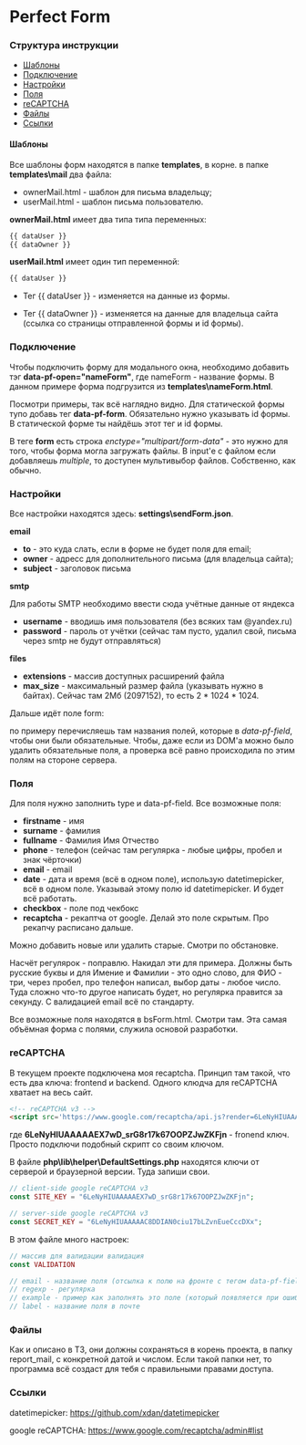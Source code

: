 # Perfect Form

### Структура инструкции

* [Шаблоны](#Шаблоны)
* [Подключение](#Подключение)
* [Настройки](#Настройки)
* [Поля](#Поля)
* [reCAPTCHA](#reCAPTCHA)
* [Файлы](#Файлы)
* [Ссылки](#Ссылки)

#### Шаблоны

Все шаблоны форм находятся в папке **templates**, в корне. в папке **templates\mail** два файла:

* ownerMail.html - шаблон для письма владельцу;
* userMail.html - шаблон письма пользователю.

**ownerMail.html** имеет два типа типа переменных:

```html
{{ dataUser }}
{{ dataOwner }}
```

**userMail.html** имеет один тип переменной:

```html
{{ dataUser }}
```

* Тег {{ dataUser }} - изменяется на данные из формы.

* Тег {{ dataOwner }} - изменяется на данные для владельца сайта (ссылка со страницы отправленной формы и id формы).

### Подключение

Чтобы подключить форму для модального окна, необходимо добавить тэг **data-pf-open="nameForm"**, где nameForm - название формы. В данном примере форма подгрузится из **templates\nameForm.html**.

Посмотри примеры, так всё наглядно видно. Для статической формы тупо добавь тег **data-pf-form**. Обязательно нужно указывать id формы. В статической форме ты найдёшь этот тег и id формы. 

В теге **form** есть строка _enctype="multipart/form-data"_ - это нужно для того, чтобы форма могла загружать файлы. В input'е с файлом если добавляешь _multiple_, то доступен мультивыбор файлов. Собственно, как обычно.

### Настройки

Все настройки находятся здесь: **settings\sendForm.json**.

**email**

* **to** - это куда слать, если в форме не будет поля для email;
* **owner** - адресс для дополнительного письма (для владельца сайта);
* **subject** - заголовок письма

**smtp**

Для работы SMTP необходимо ввести сюда учётные данные от яндекса

* **username** - вводишь имя пользователя (без всяких там @yandex.ru)
* **password** - пароль от учётки (сейчас там пусто, удалил свой, письма через smtp не будут отправляться)

**files**

* **extensions** - массив доступных расширений файла
* **max_size** - максимальный размер файла (указывать нужно в байтах). Сейчас там 2Мб (2097152), то есть 2 * 1024 * 1024. 

Дальше идёт поле form: 

по примеру перечисляешь там названия полей, которые в _data-pf-field_, чтобы они были обязательные. Чтобы, даже если из DOM'а можно было удалить обязательные поля, а проверка всё равно происходила по этим полям на стороне сервера.

### Поля

Для поля нужно заполнить type и data-pf-field. Все возможные поля:

* **firstname** - имя
* **surname** - фамилия
* **fullname** - Фамилия Имя Отчество
* **phone** - телефон (сейчас там регулярка - любые цифры, пробел и знак чёрточки)
* **email** - email
* **date** - дата и время (всё в одном поле), использую datetimepicker, всё в одном поле. Указывай этому полю id datetimepicker. И будет всё работать.
* **checkbox** - поле под чекбокс
* **recaptcha** - рекаптча от google. Делай это поле скрытым. Про рекапчу расписано дальше.

Можно добавить новые или удалить старые. Смотри по обстановке. 

Насчёт регулярок - поправлю. Накидал эти для примера. Должны быть русские буквы и для Имение и Фамилии - это одно слово, для ФИО - три, через пробел, про телефон написал, выбор даты - любое число. Туда сложно что-то другое написать будет, но регулярка правится за секунду. С валидацией email всё по стандарту.

Все возможные поля находятся в bsForm.html. Смотри там. Эта самая объёмная форма с полями, служила основой разработки.

### reCAPTCHA

В текущем проекте подключена моя recaptcha. Принцип там такой, что есть два ключа: frontend и backend. Одного клюдча для reCAPTCHA хватает на весь сайт.

```HTML
<!-- reCAPTCHA v3 -->
<script src='https://www.google.com/recaptcha/api.js?render=6LeNyHIUAAAAAEX7wD_srG8r17k67OOPZJwZKFjn'></script>
```

где **6LeNyHIUAAAAAEX7wD_srG8r17k67OOPZJwZKFjn** - fronend ключ. Просто подключи подобный скрипт со своим ключом.

В файле **php\lib\helper\DefaultSettings.php** находятся ключи от серверой и браузерной версии. Туда запиши свои.

```PHP
// client-side google reCAPTCHA v3
const SITE_KEY = "6LeNyHIUAAAAAEX7wD_srG8r17k67OOPZJwZKFjn";

// server-side google reCAPTCHA v3
const SECRET_KEY = "6LeNyHIUAAAAAC8DDIAN0ciu17bLZvnEueCccDXx";
```

В этом файле много настроек:

```PHP
// массив для валидации валидация
const VALIDATION

// email - название поля (отсылка к полю на фронте с тегом data-pf-field)
// regexp - регулярка
// example - пример как заполнять это поле (который появляется при ошибке снизу поля)
// label - название поля в почте
```

### Файлы

Как и описано в ТЗ, они должны сохраняться в корень проекта, в папку report_mail, с конкретной датой и числом.  Если такой папки нет, то программа всё создаст для тебя с правильными правами доступа.

### Ссылки

datetimepicker: https://github.com/xdan/datetimepicker

google reCAPTCHA: https://www.google.com/recaptcha/admin#list